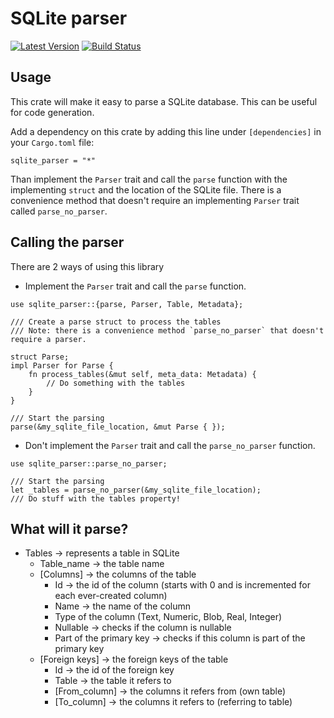 # SQLite parser

[![Latest Version](https://img.shields.io/crates/v/sqlite_parser.svg)](https://crates.io/crates/sqlite_parser)
[![Build Status](https://img.shields.io/github/actions/workflow/status/jasperav/SQLiteParser/rust.yml?branch=master)](https://github.com/jasperav/SQLiteParser/actions)

## Usage
This crate will make it easy to parse a SQLite database. This can be useful for code generation.

Add a dependency on this crate by adding this line under `[dependencies]` in your `Cargo.toml` file:

```sqlite_parser = "*"```

Than implement the `Parser` trait and call the `parse` function with the implementing
`struct` and the location of the SQLite file. There is a convenience method that doesn't require an implementing `Parser` trait
called `parse_no_parser`.

## Calling the parser
There are 2 ways of using this library
- Implement the `Parser` trait and call the `parse` function.
```
use sqlite_parser::{parse, Parser, Table, Metadata};

/// Create a parse struct to process the tables
/// Note: there is a convenience method `parse_no_parser` that doesn't require a parser.

struct Parse;
impl Parser for Parse {
    fn process_tables(&mut self, meta_data: Metadata) {
        // Do something with the tables
    }
}

/// Start the parsing
parse(&my_sqlite_file_location, &mut Parse { });
```

- Don't implement the `Parser` trait and call the `parse_no_parser` function.
```
use sqlite_parser::parse_no_parser;

/// Start the parsing
let _tables = parse_no_parser(&my_sqlite_file_location);
/// Do stuff with the tables property!
```
## What will it parse?

- Tables -> represents a table in SQLite 
    - Table_name -> the table name
    - [Columns] -> the columns of the table 
        - Id -> the id of the column (starts with 0 and is incremented for each ever-created column)
        - Name -> the name of the column
        - Type of the column (Text, Numeric, Blob, Real, Integer)
        - Nullable -> checks if the column is nullable
        - Part of the primary key -> checks if this column is part of the primary key
    - [Foreign keys] -> the foreign keys of the table
        - Id -> the id of the foreign key
        - Table -> the table it refers to
        - [From_column] -> the columns it refers from (own table)
        - [To_column] -> the columns it refers to (referring to table)